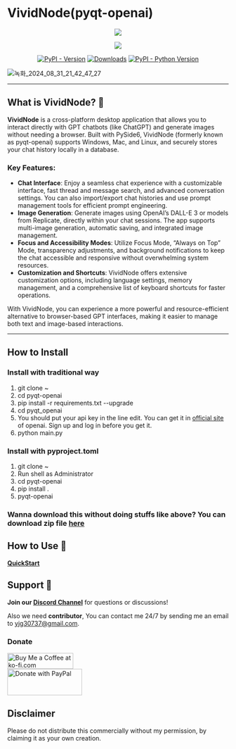 # VividNode(pyqt-openai)
<div align="center">
  <img src="https://github.com/user-attachments/assets/ab169535-8af0-40c7-848d-59a7e5e4b304"/>

  [![](https://dcbadge.vercel.app/api/server/cHekprskVE)](https://discord.gg/cHekprskVE)
  
  [![PyPI - Version](https://img.shields.io/pypi/v/pyqt-openai?logo=pypi&logoColor=white)](https://pypi.org/project/pyqt-openai/) [![Downloads](https://static.pepy.tech/badge/pyqt-openai)](https://pepy.tech/project/pyqt-openai) [![PyPI - Python Version](https://img.shields.io/pypi/pyversions/pyqt-openai?logo=python&logoColor=gold)](https://pypi.org/project/pyqt-openai/)
</div>
  
![녹화_2024_08_31_21_42_47_27](https://github.com/user-attachments/assets/03926f12-7389-412c-ad99-36c501573d44)

<hr>

## What is VividNode? 🤔

**VividNode** is a cross-platform desktop application that allows you to interact directly with GPT chatbots (like ChatGPT) and generate images without needing a browser. Built with PySide6, VividNode (formerly known as pyqt-openai) supports Windows, Mac, and Linux, and securely stores your chat history locally in a database.

### Key Features:
- **Chat Interface**: Enjoy a seamless chat experience with a customizable interface, fast thread and message search, and advanced conversation settings. You can also import/export chat histories and use prompt management tools for efficient prompt engineering.
- **Image Generation**: Generate images using OpenAI’s DALL-E 3 or models from Replicate, directly within your chat sessions. The app supports multi-image generation, automatic saving, and integrated image management.
- **Focus and Accessibility Modes**: Utilize Focus Mode, “Always on Top” Mode, transparency adjustments, and background notifications to keep the chat accessible and responsive without overwhelming system resources.
- **Customization and Shortcuts**: VividNode offers extensive customization options, including language settings, memory management, and a comprehensive list of keyboard shortcuts for faster operations.

With VividNode, you can experience a more powerful and resource-efficient alternative to browser-based GPT interfaces, making it easier to manage both text and image-based interactions.

<hr>

## How to Install

### Install with traditional way
1. git clone ~
2. cd pyqt-openai
3. pip install -r requirements.txt --upgrade
4. cd pyqt_openai
5. You should put your api key in the line edit. You can get it in <a href="https://platform.openai.com/account/api-keys">official site</a> of openai. Sign up and log in before you get it.
6. python main.py

### Install with pyproject.toml 
1. git clone ~
2. Run shell as Administrator
3. cd pyqt-openai
4. pip install .
5. pyqt-openai

### Wanna download this without doing stuffs like above? You can download zip file <a href="https://github.com/yjg30737/pyqt-openai/releases">here</a>

## How to Use 🧐

**<a href="https://medium.com/@yjg30737/what-is-vividnode-how-to-use-it-4d8a9269a3c0">QuickStart</a>**

## Support 🫡

**Join our <a href="https://discord.gg/cHekprskVE">Discord Channel</a>** for questions or discussions!

Also we need <b>contributor</b>, You can contact me 24/7 by sending me an email to yjg30737@gmail.com.

### Donate
  <div>
    <a href='https://ko-fi.com/W7W711SKZG' target='_blank'><img height='36' width='150' style='border:0px;height:36px;' src='https://storage.ko-fi.com/cdn/kofi1.png?v=3' border='0' alt='Buy Me a Coffee at ko-fi.com' /></a>
  </div>
  <a href="https://paypal.me/yjg30737">
    <img src="https://github.com/yjg30737/yjg30737/assets/55078043/3366b496-3e1e-491c-841e-19871da55c40" alt="Donate with PayPal" style="height: 60px; width: 170px" />
  </a>
</div>

## Disclaimer

Please do not distribute this commercially without my permission, by claiming it as your own creation.
